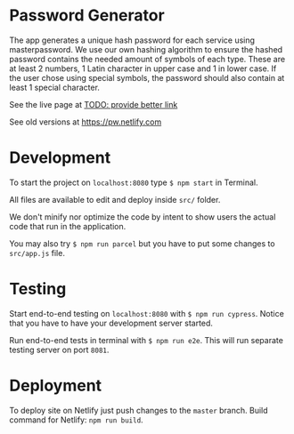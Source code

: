 # Password Generator

The app generates a unique hash password for each service using masterpassword.
We use our own hashing algorithm to ensure the hashed password contains the needed amount of symbols of each type.
These are at least 2 numbers, 1 Latin character in upper case and 1 in lower case.
If the user chose using special symbols, the password should also contain at least 1 special character.

See the live page at [TODO: provide better link](https://sharp-kilby-69a6e3.netlify.com/)

See old versions at https://pw.netlify.com

# Development

To start the project on `localhost:8080` type `$ npm start` in Terminal.

All files are available to edit and deploy inside `src/` folder.

We don't minify nor optimize the code by intent to show users the actual code that run in the application.

You may also try `$ npm run parcel` but you have to put some changes to `src/app.js` file.

# Testing

Start end-to-end testing on `localhost:8080` with `$ npm run cypress`.
Notice that you have to have your development server started.

Run end-to-end tests in terminal with `$ npm run e2e`.
This will run separate testing server on port `8081`.

# Deployment

To deploy site on Netlify just push changes to the `master` branch.
Build command for Netlify: `npm run build`.
